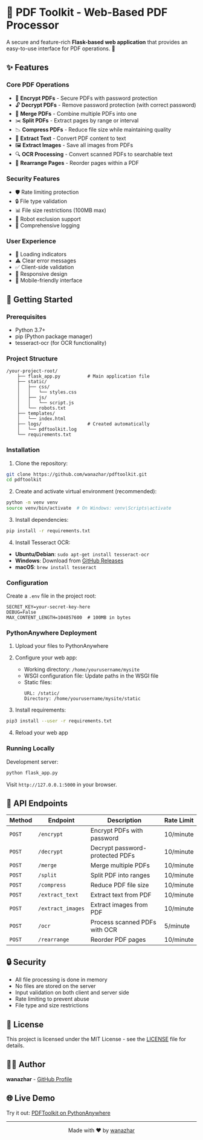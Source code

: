 # 📄 PDF Toolkit - Web-Based PDF Processor

A secure and feature-rich **Flask-based web application** that provides an easy-to-use interface for PDF operations. 🚀

## ✨ Features

### Core PDF Operations
- 🔐 **Encrypt PDFs** - Secure PDFs with password protection
- 🔓 **Decrypt PDFs** - Remove password protection (with correct password)
- 🔗 **Merge PDFs** - Combine multiple PDFs into one
- ✂️ **Split PDFs** - Extract pages by range or interval
- 📉 **Compress PDFs** - Reduce file size while maintaining quality
- 📝 **Extract Text** - Convert PDF content to text
- 🖼️ **Extract Images** - Save all images from PDFs
- 🔍 **OCR Processing** - Convert scanned PDFs to searchable text
- 🔄 **Rearrange Pages** - Reorder pages within a PDF

### Security Features
- 🛡️ Rate limiting protection
- 🔒 File type validation
- 📊 File size restrictions (100MB max)
- 🚫 Robot exclusion support
- 📝 Comprehensive logging

### User Experience
- 💫 Loading indicators
- ⚠️ Clear error messages
- ✅ Client-side validation
- 🎯 Responsive design
- 📱 Mobile-friendly interface

## 🚀 Getting Started

### Prerequisites
- Python 3.7+
- pip (Python package manager)
- tesseract-ocr (for OCR functionality)

### Project Structure
```
/your-project-root/
    ├── flask_app.py          # Main application file
    ├── static/
    │   ├── css/
    │   │   └── styles.css
    │   ├── js/
    │   │   └── script.js
    │   └── robots.txt
    ├── templates/
    │   └── index.html
    ├── logs/                 # Created automatically
    │   └── pdftoolkit.log
    └── requirements.txt
```

### Installation

1. Clone the repository:
```sh
git clone https://github.com/wanazhar/pdftoolkit.git
cd pdftoolkit
```

2. Create and activate virtual environment (recommended):
```sh
python -m venv venv
source venv/bin/activate  # On Windows: venv\Scripts\activate
```

3. Install dependencies:
```sh
pip install -r requirements.txt
```

4. Install Tesseract OCR:
- **Ubuntu/Debian**: `sudo apt-get install tesseract-ocr`
- **Windows**: Download from [GitHub Releases](https://github.com/UB-Mannheim/tesseract/wiki)
- **macOS**: `brew install tesseract`

### Configuration

Create a `.env` file in the project root:
```env
SECRET_KEY=your-secret-key-here
DEBUG=False
MAX_CONTENT_LENGTH=104857600  # 100MB in bytes
```

### PythonAnywhere Deployment

1. Upload your files to PythonAnywhere
2. Configure your web app:
   - Working directory: `/home/yourusername/mysite`
   - WSGI configuration file: Update paths in the WSGI file
   - Static files:
     ```
     URL: /static/
     Directory: /home/yourusername/mysite/static
     ```

3. Install requirements:
```sh
pip3 install --user -r requirements.txt
```

4. Reload your web app

### Running Locally

Development server:
```sh
python flask_app.py
```

Visit `http://127.0.0.1:5000` in your browser.

## 🔧 API Endpoints

| Method | Endpoint | Description | Rate Limit |
|--------|----------|-------------|------------|
| `POST` | `/encrypt` | Encrypt PDFs with password | 10/minute |
| `POST` | `/decrypt` | Decrypt password-protected PDFs | 10/minute |
| `POST` | `/merge` | Merge multiple PDFs | 10/minute |
| `POST` | `/split` | Split PDF into ranges | 10/minute |
| `POST` | `/compress` | Reduce PDF file size | 10/minute |
| `POST` | `/extract_text` | Extract text from PDF | 10/minute |
| `POST` | `/extract_images` | Extract images from PDF | 10/minute |
| `POST` | `/ocr` | Process scanned PDFs with OCR | 5/minute |
| `POST` | `/rearrange` | Reorder PDF pages | 10/minute |

## 🔒 Security

- All file processing is done in memory
- No files are stored on the server
- Input validation on both client and server side
- Rate limiting to prevent abuse
- File type and size restrictions

## 📝 License

This project is licensed under the MIT License - see the [LICENSE](LICENSE) file for details.

## 👨‍💻 Author

**wanazhar** - [GitHub Profile](https://github.com/wanazhar)

## 🌐 Live Demo

Try it out: [PDFToolkit on PythonAnywhere](https://wanazhar.pythonanywhere.com)

---

<p align="center">Made with ❤️ by <a href="https://github.com/wanazhar">wanazhar</a></p>
